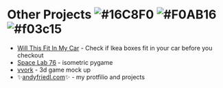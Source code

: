

 
# Other Projects ![#16C8F0](https://via.placeholder.com/15/16C8F0/000000?text=+) ![#F0AB16](https://via.placeholder.com/15/F0AB16/000000?text=+) ![#f03c15](https://via.placeholder.com/15/f03c15/000000?text=+)

- [Will This Fit In My Car](https://andyfriedl.github.io/will-this-fit/) - Check if Ikea boxes fit in your car before you checkout
- [Space Lab 76](https://www.spacelab76.com/) - isometric pygame
- [vvork](https://www.vvork.org/) - 3d game mock up
- ✨[andyfriedl.com](https://www.andyfriedl.com/)✨ - my protfilio and projects

<!---
andyfriedl/andyfriedl is a ✨ special ✨ repository because its `README.md` (this file) appears on your GitHub profile.
You can click the Preview link to take a look at your changes.
--->
